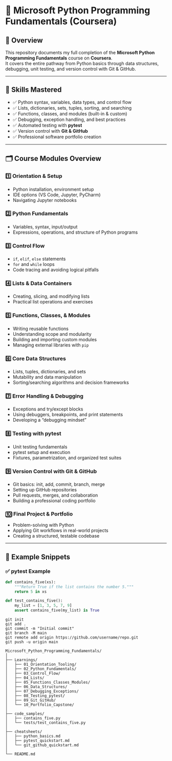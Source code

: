 # 🐍 Microsoft Python Programming Fundamentals (Coursera)

## 📘 Overview
This repository documents my full completion of the **Microsoft Python Programming Fundamentals** course on **Coursera**.  
It covers the entire pathway from Python basics through data structures, debugging, unit testing, and version control with Git & GitHub.

---

## 🧠 Skills Mastered
- ✅ Python syntax, variables, data types, and control flow  
- ✅ Lists, dictionaries, sets, tuples, sorting, and searching  
- ✅ Functions, classes, and modules (built-in & custom)  
- ✅ Debugging, exception handling, and best practices  
- ✅ Automated testing with **pytest**  
- ✅ Version control with **Git & GitHub**  
- ✅ Professional software portfolio creation  

---

## 🗂️ Course Modules Overview

### **1️⃣ Orientation & Setup**
- Python installation, environment setup  
- IDE options (VS Code, Jupyter, PyCharm)  
- Navigating Jupyter notebooks  

### **2️⃣ Python Fundamentals**
- Variables, syntax, input/output  
- Expressions, operations, and structure of Python programs  

### **3️⃣ Control Flow**
- `if`, `elif`, `else` statements  
- `for` and `while` loops  
- Code tracing and avoiding logical pitfalls  

### **4️⃣ Lists & Data Containers**
- Creating, slicing, and modifying lists  
- Practical list operations and exercises  

### **5️⃣ Functions, Classes, & Modules**
- Writing reusable functions  
- Understanding scope and modularity  
- Building and importing custom modules  
- Managing external libraries with `pip`  

### **6️⃣ Core Data Structures**
- Lists, tuples, dictionaries, and sets  
- Mutability and data manipulation  
- Sorting/searching algorithms and decision frameworks  

### **7️⃣ Error Handling & Debugging**
- Exceptions and try/except blocks  
- Using debuggers, breakpoints, and print statements  
- Developing a “debugging mindset”  

### **8️⃣ Testing with pytest**
- Unit testing fundamentals  
- pytest setup and execution  
- Fixtures, parametrization, and organized test suites  

### **9️⃣ Version Control with Git & GitHub**
- Git basics: init, add, commit, branch, merge  
- Setting up GitHub repositories  
- Pull requests, merges, and collaboration  
- Building a professional coding portfolio  

### **🔟 Final Project & Portfolio**
- Problem-solving with Python  
- Applying Git workflows in real-world projects  
- Creating a structured, testable codebase  

---

## 🧩 Example Snippets

### ✅ pytest Example
```python
def contains_five(xs):
    """Return True if the list contains the number 5."""
    return 5 in xs

def test_contains_five():
    my_list = [1, 3, 5, 7, 9]
    assert contains_five(my_list) is True
```
```
git init
git add .
git commit -m "Initial commit"
git branch -M main
git remote add origin https://github.com/username/repo.git
git push -u origin main
```

```
Microsoft_Python_Programming_Fundamentals/
│
├── Learnings/
│   ├── 01_Orientation_Tooling/
│   ├── 02_Python_Fundamentals/
│   ├── 03_Control_Flow/
│   ├── 04_Lists/
│   ├── 05_Functions_Classes_Modules/
│   ├── 06_Data_Structures/
│   ├── 07_Debugging_Exceptions/
│   ├── 08_Testing_pytest/
│   ├── 09_Git_GitHub/
│   └── 10_Portfolio_Capstone/
│
├── code_samples/
│   ├── contains_five.py
│   └── tests/test_contains_five.py
│
├── cheatsheets/
│   ├── python_basics.md
│   ├── pytest_quickstart.md
│   └── git_github_quickstart.md
│
└── README.md
```
